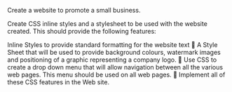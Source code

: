 Create a website to promote a small business.

Create CSS inline styles and a stylesheet to be used with the website created. 
This should provide the following features: 
 
Inline Styles to provide standard formatting for the website text 
A Style Sheet that will be used to provide background colours, watermark images and positioning of a graphic representing a company logo. 
Use CSS to create a drop down menu that will allow navigation between all the various web pages. This menu should be used on all web pages. 
Implement all of these CSS features in the Web site. 
